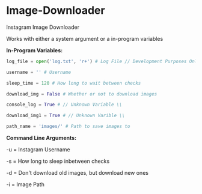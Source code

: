 # Image-Downloader
Instagram Image Downloader

Works with either a system argument or a in-program variables


__In-Program Variables:__


```Python
log_file = open('log.txt', 'r+') # Log File // Development Purposes Only \\

username = '' # Username

sleep_time = 120 # How long to wait between checks

download_img = False # Whether or not to download images

console_log = True # // Unknown Variable \\

download_img1 = True # // Unknown Varible \\

path_name = 'images/' # Path to save images to
```

__Command Line Arguments:__


-u = Instagram Username

-s = How long to sleep inbetween checks

-d = Don't download old images, but download new ones

-i = Image Path

